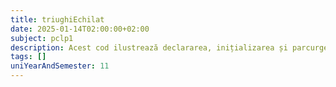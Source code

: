 ```yaml
---
title: triughiEchilat
date: 2025-01-14T02:00:00+02:00
subject: pclp1
description: Acest cod ilustrează declararea, inițializarea și parcurgerea tablourilor. Manipulează elementele prin aritmetică cu pointeri (`*(a+i)`), evidențiind accesul direct la memorie și modificarea conținutului unui tablou.
tags: []
uniYearAndSemester: 11
---
```


